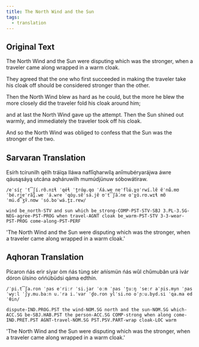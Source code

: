 ```yaml
---
title: The North Wind and the Sun
tags:
  - translation
---
```

## Original Text
The North Wind and the Sun were disputing which was the stronger, when a traveler came along wrapped in a warm cloak.

They agreed that the one who first succeeded in making the traveler take his cloak off should be considered stronger than the other.

Then the North Wind blew as hard as he could, but the more he blew the more closely did the traveler fold his cloak around him;

and at last the North Wind gave up the attempt. Then the Sun shined out warmly, and immediately the traveler took off his cloak.

And so the North Wind was obliged to confess that the Sun was the stronger of the two.
## Sarvaran Translation
Esírh tcírunilh qélh tráïqa lláwa nafli̋qharwílą ani̋mubéryaráįwa áwre qáusąsáyą utcána aqháruwilh mumúdjünuw sóbowátiraw.

`/eˈsír̥ ˈt͡ʃí.rʊ̃.nɪɬ ˈqéɬ ˈt̪rɑ́ɯ̯.qɑ ˈʎá.wɐ nɐˈflɯ́.χɑˈrwí.lɐ̃ ɐ̃ˈnɯ̃́.mʊˈbé.rjɐˈrã́ĩ̯.wɐ ˈá.wre ˈqɑ́u̯.sɐ̃ˈsá.jɐ̃ ʊˈt͡ʃã́.nɐ ɑˈχɑ́.rʊ.wɪɬ mʊ̃ˈmú.d͡ʒʏ̃.nʊw ˈsó.boˈwá.t̪ɪ.rɐw/`

`wind be_north-STV and sun which be_strong-COMP-PST-STV-SBJ 3.PL-3.SG-NEG-agree-PST-PROG when travel-AGNT cloak be_warm-PST-STV 3-3-wear-PST-PROG come-along-PST-PERF`

'The North Wind and the Sun were disputing which was the stronger, when a traveler came along wrapped in a warm cloak.'

## Aqhoran Translation
Pícaron ńás erìr síyar òm ńás tùng sèr ańísmün ńás wȕl chűmubân urá ivár dóron ülsíno ońńúbüdsi qáma edthín.

`/ˈpi.t͡ʃa.ron ˈɲas eˈriːr ˈsi.jar ˈoːm ˈɲas ˈt̪uːŋ ˈseːr aˈɲis.myn ˈɲas ˈwyːl ˈʃy.mu.baːn u.ˈra i.ˈvar ˈd̪o.ron ylˈsi.no oˈɲːu.byd.si ˈqa.ma edˈθin/`

`dispute-IND.PROG.PST the wind-NOM.SG north and the sun-NOM.SG which-ACC.SG be-SBJ.HAB.PST the person-ACC.SG COMP-strong when along come-IND.PRET.PST AGNT-travel-NOM.SG PST.PSV.PART-wrap cloak-LOC warm`

'The North Wind and the Sun were disputing which was the stronger, when a traveler came along wrapped in a warm cloak.'